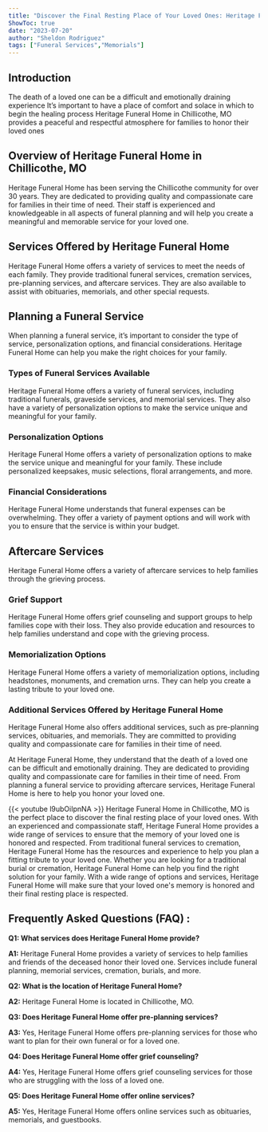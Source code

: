 ```yaml
---
title: "Discover the Final Resting Place of Your Loved Ones: Heritage Funeral Home in Chillicothe, MO"
ShowToc: true 
date: "2023-07-20"
author: "Sheldon Rodriguez" 
tags: ["Funeral Services","Memorials"]
---
```

## Introduction

The death of a loved one can be a difficult and emotionally draining experience It’s important to have a place of comfort and solace in which to begin the healing process Heritage Funeral Home in Chillicothe, MO provides a peaceful and respectful atmosphere for families to honor their loved ones 

## Overview of Heritage Funeral Home in Chillicothe, MO

Heritage Funeral Home has been serving the Chillicothe community for over 30 years. They are dedicated to providing quality and compassionate care for families in their time of need. Their staff is experienced and knowledgeable in all aspects of funeral planning and will help you create a meaningful and memorable service for your loved one. 

## Services Offered by Heritage Funeral Home

Heritage Funeral Home offers a variety of services to meet the needs of each family. They provide traditional funeral services, cremation services, pre-planning services, and aftercare services. They are also available to assist with obituaries, memorials, and other special requests. 

## Planning a Funeral Service

When planning a funeral service, it’s important to consider the type of service, personalization options, and financial considerations. Heritage Funeral Home can help you make the right choices for your family. 

### Types of Funeral Services Available

Heritage Funeral Home offers a variety of funeral services, including traditional funerals, graveside services, and memorial services. They also have a variety of personalization options to make the service unique and meaningful for your family. 

### Personalization Options

Heritage Funeral Home offers a variety of personalization options to make the service unique and meaningful for your family. These include personalized keepsakes, music selections, floral arrangements, and more. 

### Financial Considerations

Heritage Funeral Home understands that funeral expenses can be overwhelming. They offer a variety of payment options and will work with you to ensure that the service is within your budget. 

## Aftercare Services

Heritage Funeral Home offers a variety of aftercare services to help families through the grieving process. 

### Grief Support

Heritage Funeral Home offers grief counseling and support groups to help families cope with their loss. They also provide education and resources to help families understand and cope with the grieving process. 

### Memorialization Options

Heritage Funeral Home offers a variety of memorialization options, including headstones, monuments, and cremation urns. They can help you create a lasting tribute to your loved one. 

### Additional Services Offered by Heritage Funeral Home

Heritage Funeral Home also offers additional services, such as pre-planning services, obituaries, and memorials. They are committed to providing quality and compassionate care for families in their time of need. 

At Heritage Funeral Home, they understand that the death of a loved one can be difficult and emotionally draining. They are dedicated to providing quality and compassionate care for families in their time of need. From planning a funeral service to providing aftercare services, Heritage Funeral Home is here to help you honor your loved one.

{{< youtube l9ubOiIpnNA >}} 
Heritage Funeral Home in Chillicothe, MO is the perfect place to discover the final resting place of your loved ones. With an experienced and compassionate staff, Heritage Funeral Home provides a wide range of services to ensure that the memory of your loved one is honored and respected. From traditional funeral services to cremation, Heritage Funeral Home has the resources and experience to help you plan a fitting tribute to your loved one. Whether you are looking for a traditional burial or cremation, Heritage Funeral Home can help you find the right solution for your family. With a wide range of options and services, Heritage Funeral Home will make sure that your loved one's memory is honored and their final resting place is respected.

## Frequently Asked Questions (FAQ) :
**Q1: What services does Heritage Funeral Home provide?**

**A1:** Heritage Funeral Home provides a variety of services to help families and friends of the deceased honor their loved one. Services include funeral planning, memorial services, cremation, burials, and more.

**Q2: What is the location of Heritage Funeral Home?**

**A2:** Heritage Funeral Home is located in Chillicothe, MO.

**Q3: Does Heritage Funeral Home offer pre-planning services?**

**A3:** Yes, Heritage Funeral Home offers pre-planning services for those who want to plan for their own funeral or for a loved one.

**Q4: Does Heritage Funeral Home offer grief counseling?**

**A4:** Yes, Heritage Funeral Home offers grief counseling services for those who are struggling with the loss of a loved one.

**Q5: Does Heritage Funeral Home offer online services?**

**A5:** Yes, Heritage Funeral Home offers online services such as obituaries, memorials, and guestbooks.



